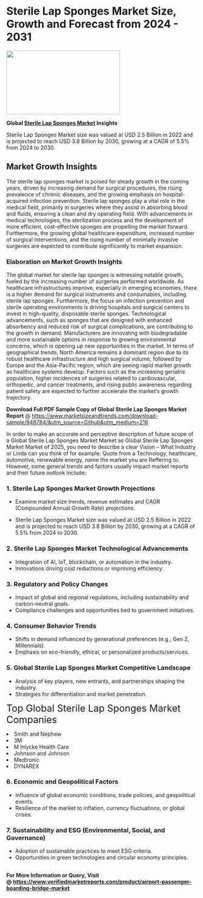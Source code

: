 <H1>Sterile Lap Sponges Market Size, Growth and Forecast from 2024 - 2031</H1><img class="aligncenter size-medium wp-image-584254" src="https://thirdeyenews.in/wp-content/uploads/2024/09/Global-Market-Research-300x168.jpeg" alt="" width="300" height="168" /><p><strong>Global&nbsp;<a href="https://www.marketsizeandtrends.com/download-sample/848784/&amp;utm_source=Github&utm_medium=216">Sterile Lap Sponges Market</a> Insights</strong></p><p>Sterile Lap Sponges Market size was valued at USD 2.5 Billion in 2022 and is projected to reach USD 3.8 Billion by 2030, growing at a CAGR of 5.5% from 2024 to 2030.</p><p><h2>Market Growth Insights</h2> The sterile lap sponges market is poised for steady growth in the coming years, driven by increasing demand for surgical procedures, the rising prevalence of chronic diseases, and the growing emphasis on hospital-acquired infection prevention. Sterile lap sponges play a vital role in the medical field, primarily in surgeries where they assist in absorbing blood and fluids, ensuring a clean and dry operating field. With advancements in medical technologies, the sterilization process and the development of more efficient, cost-effective sponges are propelling the market forward. Furthermore, the growing global healthcare expenditure, increased number of surgical interventions, and the rising number of minimally invasive surgeries are expected to contribute significantly to market expansion. <h3>Elaboration on Market Growth Insights</h3> The global market for sterile lap sponges is witnessing notable growth, fueled by the increasing number of surgeries performed worldwide. As healthcare infrastructures improve, especially in emerging economies, there is a higher demand for surgical instruments and consumables, including sterile lap sponges. Furthermore, the focus on infection prevention and sterile operating environments is driving hospitals and surgical centers to invest in high-quality, disposable sterile sponges. Technological advancements, such as sponges that are designed with enhanced absorbency and reduced risk of surgical complications, are contributing to the growth in demand. Manufacturers are innovating with biodegradable and more sustainable options in response to growing environmental concerns, which is opening up new opportunities in the market. In terms of geographical trends, North America remains a dominant region due to its robust healthcare infrastructure and high surgical volume, followed by Europe and the Asia-Pacific region, which are seeing rapid market growth as healthcare systems develop. Factors such as the increasing geriatric population, higher incidences of surgeries related to cardiovascular, orthopedic, and cancer treatments, and rising public awareness regarding patient safety are expected to further accelerate the market’s growth trajectory. </p><p><span class=""><strong>Download Full PDF Sample Copy of Global Sterile Lap Sponges Market Report</strong> @ <a href="https://www.marketsizeandtrends.com/download-sample/848784/&amp;utm_source=Github&utm_medium=216" target="_blank">https://www.marketsizeandtrends.com/download-sample/848784/&amp;utm_source=Github&utm_medium=216</a></span></p><p>In order to make an accurate and perceptive description of future scope of a Global&nbsp;Sterile Lap Sponges Market Market as Global&nbsp;Sterile Lap Sponges Market Market of 2025, you need to describe a clear Vision &ndash; What Industry or Linda can you think of for example: Quote from a Technology, healthcare, automotive, renewable energy, name the market you are Reffering to. However, some general trends and factors usually impact market reports and their future outlook include:</p><h3>1.&nbsp;<strong>Sterile Lap Sponges Market Growth Projections</strong></h3><ul><li>Examine market size trends, revenue estimates and CAGR (Compounded Annual Growth Rate) projections.</li><li><p>Sterile Lap Sponges Market size was valued at USD 2.5 Billion in 2022 and is projected to reach USD 3.8 Billion by 2030, growing at a CAGR of 5.5% from 2024 to 2030.</p></li></ul><h3>2.&nbsp;<strong>Sterile Lap Sponges Market Technological Advancements</strong></h3><ul><li>Integration of AI, IoT, blockchain, or automation in the industry.</li><li>Innovations driving cost reductions or improving efficiency.</li></ul><h3>3.&nbsp;<strong>Regulatory and Policy Changes</strong></h3><ul><li>Impact of global and regional regulations, including sustainability and carbon-neutral goals.</li><li>Compliance challenges and opportunities tied to government initiatives.</li></ul><h3>4.&nbsp;<strong>Consumer Behavior Trends</strong></h3><ul><li>Shifts in demand influenced by generational preferences (e.g., Gen Z, Millennials).</li><li>Emphasis on eco-friendly, ethical, or personalized products/services.</li></ul><h3>5.&nbsp;<strong>Global Sterile Lap Sponges Market Competitive Landscape</strong></h3><ul><li>Analysis of key players, new entrants, and partnerships shaping the industry.</li><li>Strategies for differentiation and market penetration.</li></ul><p data-pm-slice="1 1 []"><span style="color: inherit; font-family: inherit; font-size: 25px;">Top Global Sterile Lap Sponges Market Companies</span></p><div class="" data-test-id=""><p><li>Smith and Nephew</li><li> 3M</li><li> M lnlycke Health Care</li><li> Johnson and Johnson</li><li> Medtronic</li><li> DYNAREX</li></p></div><h3>6.&nbsp;<strong>Economic and Geopolitical Factors</strong></h3><ul><li>Influence of global economic conditions, trade policies, and geopolitical events.</li><li>Resilience of the market to inflation, currency fluctuations, or global crises.</li></ul><h3>7.&nbsp;<strong>Sustainability and ESG (Environmental, Social, and Governance)</strong></h3><ul><li>Adoption of sustainable practices to meet ESG criteria.</li><li>Opportunities in green technologies and circular economy principles.</li></ul><h2><strong style="font-size: 14px;">For More Information or Query, Visit @&nbsp;</strong><a style="background-color: #ffffff; font-size: 14px;" href="https://www.marketsizeandtrends.com/report/sterile-lap-sponges-market/" target="_blank">https://www.verifiedmarketreports.com/product/airport-passenger-boarding-bridge-market</a></h2>
